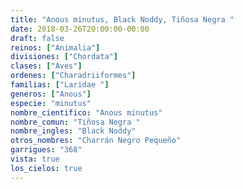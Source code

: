 ```yaml
---
title: "Anous minutus, Black Noddy, Tiñosa Negra "
date: 2018-03-26T20:00:00-00:00
draft: false
reinos: ["Animalia"]
divisiones: ["Chordata"]
clases: ["Aves"]
ordenes: ["Charadriiformes"]
familias: ["Laridae "]
generos: ["Anous"]
especie: "minutus"
nombre_cientifico: "Anous minutus"
nombre_comun: "Tiñosa Negra "
nombre_ingles: "Black Noddy"
otros_nombres: "Charrán Negro Pequeño"
garrigues: "368"
vista: true
los_cielos: true
---
```

